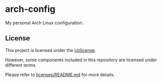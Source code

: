# arch-config
My personal Arch Linux configuration.

## License

This project is licensed under the [Unlicense](./LICENSE).

However, some components included in this repository are licensed under different terms. 

Please refer to [licenses/README.md](./licenses/README.md)  for more details.